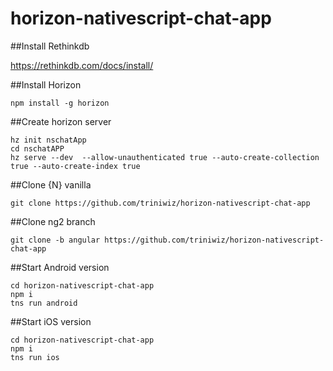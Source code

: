 # horizon-nativescript-chat-app

##Install Rethinkdb 

https://rethinkdb.com/docs/install/

##Install Horizon

`npm install -g horizon`

##Create horizon server

```
hz init nschatApp
cd nschatAPP
hz serve --dev  --allow-unauthenticated true --auto-create-collection true --auto-create-index true
```

##Clone {N} vanilla

`git clone https://github.com/triniwiz/horizon-nativescript-chat-app`


##Clone ng2 branch

`git clone -b angular https://github.com/triniwiz/horizon-nativescript-chat-app`

##Start Android version
```
cd horizon-nativescript-chat-app
npm i
tns run android
```

##Start iOS version
```
cd horizon-nativescript-chat-app
npm i
tns run ios
```
